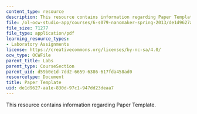 ```yaml
---
content_type: resource
description: This resource contains information regarding Paper Template.
file: /ol-ocw-studio-app/courses/6-s079-nanomaker-spring-2013/de1d9627aa1e830d97c1947dd23deaa7_MIT6_S079S13_papertemp.pdf
file_size: 71277
file_type: application/pdf
learning_resource_types:
- Laboratory Assignments
license: https://creativecommons.org/licenses/by-nc-sa/4.0/
ocw_type: OCWFile
parent_title: Labs
parent_type: CourseSection
parent_uid: d59b0e1d-7dd2-6659-6386-617fda458ad0
resourcetype: Document
title: Paper Template
uid: de1d9627-aa1e-830d-97c1-947dd23deaa7
---
```

This resource contains information regarding Paper Template.
